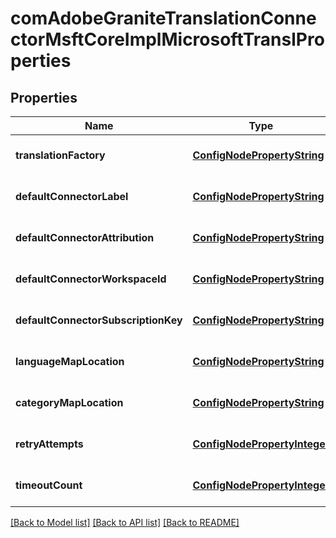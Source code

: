 # comAdobeGraniteTranslationConnectorMsftCoreImplMicrosoftTranslProperties

## Properties
Name | Type | Description | Notes
------------ | ------------- | ------------- | -------------
**translationFactory** | [**ConfigNodePropertyString**](ConfigNodePropertyString.md) |  | [optional] [default to null]
**defaultConnectorLabel** | [**ConfigNodePropertyString**](ConfigNodePropertyString.md) |  | [optional] [default to null]
**defaultConnectorAttribution** | [**ConfigNodePropertyString**](ConfigNodePropertyString.md) |  | [optional] [default to null]
**defaultConnectorWorkspaceId** | [**ConfigNodePropertyString**](ConfigNodePropertyString.md) |  | [optional] [default to null]
**defaultConnectorSubscriptionKey** | [**ConfigNodePropertyString**](ConfigNodePropertyString.md) |  | [optional] [default to null]
**languageMapLocation** | [**ConfigNodePropertyString**](ConfigNodePropertyString.md) |  | [optional] [default to null]
**categoryMapLocation** | [**ConfigNodePropertyString**](ConfigNodePropertyString.md) |  | [optional] [default to null]
**retryAttempts** | [**ConfigNodePropertyInteger**](ConfigNodePropertyInteger.md) |  | [optional] [default to null]
**timeoutCount** | [**ConfigNodePropertyInteger**](ConfigNodePropertyInteger.md) |  | [optional] [default to null]

[[Back to Model list]](../README.md#documentation-for-models) [[Back to API list]](../README.md#documentation-for-api-endpoints) [[Back to README]](../README.md)


